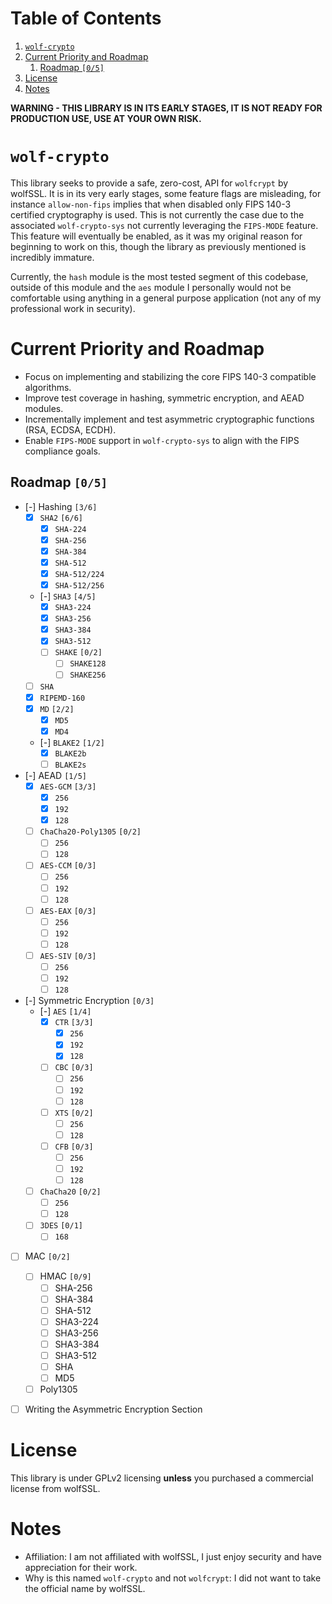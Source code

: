 
# Table of Contents

1.  [`wolf-crypto`](#orgaf5067c)
2.  [Current Priority and Roadmap](#org70a7312)
    1.  [Roadmap <code>[0/5]</code>](#org6609680)
3.  [License](#org2485180)
4.  [Notes](#orgcaebf73)

**WARNING - THIS LIBRARY IS IN ITS EARLY STAGES, IT IS NOT READY FOR PRODUCTION USE, USE AT YOUR OWN RISK.**


<a id="orgaf5067c"></a>

# `wolf-crypto`

This library seeks to provide a safe, zero-cost, API for `wolfcrypt` by wolfSSL. It is in its very early stages, some
feature flags are misleading, for instance `allow-non-fips` implies that when disabled only FIPS 140-3 certified
cryptography is used. This is not currently the case due to the associated `wolf-crypto-sys` not currently leveraging
the `FIPS-MODE` feature. This feature will eventually be enabled, as it was my original reason for beginning to work on
this, though the library as previously mentioned is incredibly immature.

Currently, the `hash` module is the most tested segment of this codebase, outside of this module and the `aes` module
I personally would not be comfortable using anything in a general purpose application (not any of my professional
work in security).


<a id="org70a7312"></a>

# Current Priority and Roadmap

-   Focus on implementing and stabilizing the core FIPS 140-3 compatible algorithms.
-   Improve test coverage in hashing, symmetric encryption, and AEAD modules.
-   Incrementally implement and test asymmetric cryptographic functions (RSA, ECDSA, ECDH).
-   Enable `FIPS-MODE` support in `wolf-crypto-sys` to align with the FIPS compliance goals.


<a id="org6609680"></a>

## Roadmap <code>[0/5]</code>

-   [-] Hashing <code>[3/6]</code>
    -   [X] `SHA2` <code>[6/6]</code>
        -   [X] `SHA-224`
        -   [X] `SHA-256`
        -   [X] `SHA-384`
        -   [X] `SHA-512`
        -   [X] `SHA-512/224`
        -   [X] `SHA-512/256`
    -   [-] `SHA3` <code>[4/5]</code>
        -   [X] `SHA3-224`
        -   [X] `SHA3-256`
        -   [X] `SHA3-384`
        -   [X] `SHA3-512`
        -   [ ] `SHAKE` <code>[0/2]</code>
            -   [ ] `SHAKE128`
            -   [ ] `SHAKE256`
    -   [ ] `SHA`
    -   [X] `RIPEMD-160`
    -   [X] `MD` <code>[2/2]</code>
        -   [X] `MD5`
        -   [X] `MD4`
    -   [-] `BLAKE2` <code>[1/2]</code>
        -   [X] `BLAKE2b`
        -   [ ] `BLAKE2s`

-   [-] AEAD <code>[1/5]</code>
    -   [X] `AES-GCM` <code>[3/3]</code>
        -   [X] `256`
        -   [X] `192`
        -   [X] `128`
    -   [ ] `ChaCha20-Poly1305` <code>[0/2]</code>
        -   [ ] `256`
        -   [ ] `128`
    -   [ ] `AES-CCM` <code>[0/3]</code>
        -   [ ] `256`
        -   [ ] `192`
        -   [ ] `128`
    -   [ ] `AES-EAX` <code>[0/3]</code>
        -   [ ] `256`
        -   [ ] `192`
        -   [ ] `128`
    -   [ ] `AES-SIV` <code>[0/3]</code>
        -   [ ] `256`
        -   [ ] `192`
        -   [ ] `128`

-   [-] Symmetric Encryption <code>[0/3]</code>
    -   [-] `AES` <code>[1/4]</code>
        -   [X] `CTR` <code>[3/3]</code>
            -   [X] `256`
            -   [X] `192`
            -   [X] `128`
        -   [ ] `CBC` <code>[0/3]</code>
            -   [ ] `256`
            -   [ ] `192`
            -   [ ] `128`
        -   [ ] `XTS` <code>[0/2]</code>
            -   [ ] `256`
            -   [ ] `128`
        -   [ ] `CFB` <code>[0/3]</code>
            -   [ ] `256`
            -   [ ] `192`
            -   [ ] `128`
    -   [ ] `ChaCha20` <code>[0/2]</code>
        -   [ ] `256`
        -   [ ] `128`
    -   [ ] `3DES` <code>[0/1]</code>
        -   [ ] `168`

-   [ ] MAC <code>[0/2]</code>
    -   [ ] HMAC <code>[0/9]</code>
        -   [ ] SHA-256
        -   [ ] SHA-384
        -   [ ] SHA-512
        -   [ ] SHA3-224
        -   [ ] SHA3-256
        -   [ ] SHA3-384
        -   [ ] SHA3-512
        -   [ ] SHA
        -   [ ] MD5
    -   [ ] Poly1305

-   [ ] Writing the Asymmetric Encryption Section


<a id="org2485180"></a>

# License

This library is under GPLv2 licensing **unless** you purchased a commercial license from wolfSSL.


<a id="orgcaebf73"></a>

# Notes

-   Affiliation: I am not affiliated with wolfSSL, I just enjoy security and have appreciation for their work.
-   Why is this named `wolf-crypto` and not `wolfcrypt`: I did not want to take the official name by wolfSSL.

